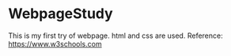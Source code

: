 # WebpageStudy
This is my first try of webpage.
html and css are used.
Reference: https://www.w3schools.com
